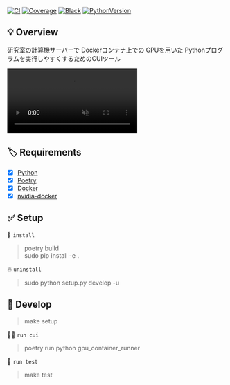 [![CI](https://github.com/KensukeNakazawa/GPUContainerRunner/actions/workflows/ci.yaml/badge.svg)](https://github.com/KensukeNakazawa/GPUContainerRunner/actions/workflows/ci.yaml)
[![Coverage](https://img.shields.io/endpoint?url=https://gist.githubusercontent.com/KensukeNakazawa/27de0c03b88fd9d4bc03c3c28f628ebc/raw/pytest-coverage-comment.json)](https://github.com/KensukeNakazawa/GPUContainerRunner/actions/workflows/ci.yaml)
[![Black](https://img.shields.io/badge/code%20style-black-000000.svg)](https://github.com/psf/black)
[![PythonVersion](https://img.shields.io/badge/python-3.8-blue)](https://www.python.org/downloads/release/python-380/)

## :bulb: Overview
研究室の計算機サーバーで Dockerコンテナ上での GPUを用いた Pythonプログラムを実行しやすくするためのCUIツール

<div>
  <video autoplay src="https://user-images.githubusercontent.com/62752589/187019201-67c98144-bff6-4ce9-961c-2a0397bea3f7.mp4" muted="false">
  </video>
</div>

## :label: Requirements
- [x] [Python](https://www.python.org/)
- [x] [Poetry](https://github.com/python-poetry/poetry)
- [x] [Docker](https://www.docker.com/)
- [x] [nvidia-docker](https://github.com/NVIDIA/nvidia-docker)

## :white_check_mark: Setup

:rocket: `install`
> poetry build  
> sudo pip install -e .

:fire: `uninstall`
> sudo python setup.py develop -u  

## :hammer: Develop

> make setup

:technologist: `run cui`
> poetry run python gpu_container_runner 

:test_tube: `run test`
> make test
